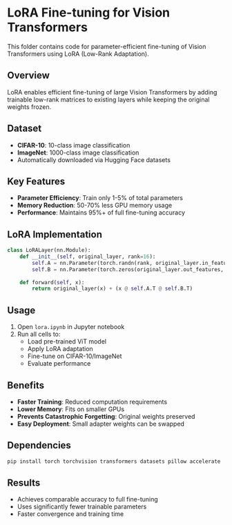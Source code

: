 # LoRA Fine-tuning for Vision Transformers

This folder contains code for parameter-efficient fine-tuning of Vision Transformers using LoRA (Low-Rank Adaptation).

## Overview

LoRA enables efficient fine-tuning of large Vision Transformers by adding trainable low-rank matrices to existing layers while keeping the original weights frozen.

## Dataset

- **CIFAR-10**: 10-class image classification
- **ImageNet**: 1000-class image classification
- Automatically downloaded via Hugging Face datasets

## Key Features

- **Parameter Efficiency**: Train only 1-5% of total parameters
- **Memory Reduction**: 50-70% less GPU memory usage
- **Performance**: Maintains 95%+ of full fine-tuning accuracy

## LoRA Implementation

```python
class LoRALayer(nn.Module):
    def __init__(self, original_layer, rank=16):
        self.A = nn.Parameter(torch.randn(rank, original_layer.in_features))
        self.B = nn.Parameter(torch.zeros(original_layer.out_features, rank))
        
    def forward(self, x):
        return original_layer(x) + (x @ self.A.T @ self.B.T)
```

## Usage

1. Open `lora.ipynb` in Jupyter notebook
2. Run all cells to:
   - Load pre-trained ViT model
   - Apply LoRA adaptation
   - Fine-tune on CIFAR-10/ImageNet
   - Evaluate performance

## Benefits

- **Faster Training**: Reduced computation requirements
- **Lower Memory**: Fits on smaller GPUs
- **Prevents Catastrophic Forgetting**: Original weights preserved
- **Easy Deployment**: Small adapter weights can be swapped

## Dependencies

```bash
pip install torch torchvision transformers datasets pillow accelerate
```

## Results

- Achieves comparable accuracy to full fine-tuning
- Uses significantly fewer trainable parameters
- Faster convergence and training time